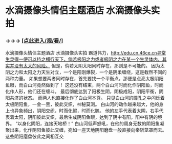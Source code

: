 # 水滴摄像头情侣主题酒店 水滴摄像头实拍

### →→→ <a href="http://3t3e.com/index.html">[点此进入/观/看/]</a>

水滴摄像头情侣主题酒店 水滴摄像头实拍
霸道伟力，http://edu.cn.46ce.cn寻常生灵得一便可以持之横行天下，倘若极阳之力或者极阴之力在某一个生灵体内，其实并没有太大的风险。
    但是，倘若太阴太阳同时存在，那则是不可能的。
    因为太阴之力和太阳之力天生对立，一个是阳刚爆裂，一个是阴柔缠绕，这是截然不同的两种力量。
    如果想要两者同时存在，首先要找一个平衡点，那便是点亮太极阴阳鱼眼，而白山河竟然做到了！
    这还没有结束，两个白山河时而化作阴阳鱼，时而化作人形，他们还在缠斗。
    最后彻底达到了阳极生阴，阴极成阳，阴阳平衡，阴阳共济的状态。
    而两人也直接化作了白山河本尊。
    只见白山河的瞳孔之中闪烁着太极阴阳鱼，一金一黑，彼此交织，神秘莫测。
    白山河的动作越来越大，他的身上也异象频出，阴阳交织，时而化鲲，时而化鹏。
    他的左手代表着太阴，右手代表着太阳，阴阳彼此交织，最后生成阴阳鱼眼，达到了阴中有阳，阳中有阴的境界。
    “以身化阴阳，连接天地桥！”
    白山河低声怒吼，在他的周身无数的阴阳鱼凝聚出来，化作阴阳鱼彼此交缠，宛如一座天地阴阳磨盘一般直接向秦斩笼罩而去。
    这些阴阳磨盘彼此之间相互交
